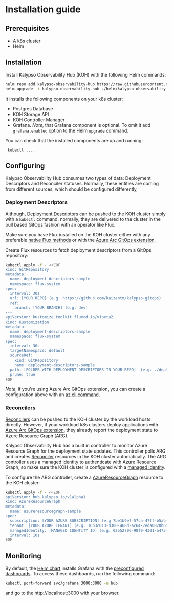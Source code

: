 # Installation guide

## Prerequisites 

- A k8s cluster
- Helm

## Installation

Install Kalypso Observability Hub (KOH) with the following Helm commands:

```sh
helm repo add kalypso-observability-hub https://raw.githubusercontent.com/microsoft/kalypso-observability-hub/gh-pages/ --force-update 
helm upgrade -i kalypso-observability-hub ./helm/kalypso-observability-hub -n hub
```

It installs the following components on your k8s cluster:

- Postgres Database
- KOH Storage API 
- KOH Controller Manager
- Grafana. *Note*, that Grafana component is optional. To omit it add `grafana.enabled` option to the Helm `upgrade` command.

You can check that the installed components are up and running:
```sh
 kubectl ....
```  

## Configuring

Kalypso Observability Hub consumes two types of data: Deployment Descriptors and Reconciler statuses. Normally, these entities are coming from different sources, which should be configured differently, 

### Deployment Descriptors

Although, [Deployment Descriptors](../README.md#deployment-descriptor) can be pushed to the KOH cluster simply with a `kubectl` command, normally, they are delivered to the cluster in the pull based GitOps fashion with an operator like Flux. 

Make sure you have Flux installed on the KOH cluster either with any preferable [native Flux methods](https://fluxcd.io/flux/installation/) or with the [Azure Arc GitOps extension](https://learn.microsoft.com/en-us/azure/azure-arc/kubernetes/tutorial-use-gitops-flux2?tabs=azure-cli).    

Create Flux resources to fetch deployment descriptors from a GitOps repository:

```sh
kubectl apply -f - <<EOF
kind: GitRepository
metadata:
  name: deployment-descriptors-sample
  namespace: flux-system
spec:
  interval: 30s
  url: [YOUR REPO] (e.g. https://github.com/kaizentm/kalypso-gitops)
  ref:
    branch: [YOUR BRANCH] (e.g. dev)
---
apiVersion: kustomize.toolkit.fluxcd.io/v1beta2
kind: Kustomization
metadata:
  name: deployment-descriptors-sample
  namespace: flux-system
spec:
  interval: 30s
  targetNamespace: default
  sourceRef:
    kind: GitRepository
    name: deployment-descriptors-sample
  path: [FOLDER WITH DEPLOYMENT DESCRIPTORS IN YOUR REPO]  (e.g. ./deployment-descriptors/samples)
  prune: true
EOF
```

*Note*, if you're using Azure Arc GitOps extension, you can create a configuration above with an [az cli command](https://learn.microsoft.com/en-us/azure/azure-arc/kubernetes/tutorial-use-gitops-flux2?tabs=azure-cli#apply-a-flux-configuration). 

### Reconcilers

[Reconcilers](../README.md#reconciler) can be pushed to the KOH cluster by the workload hosts directly. However, if your workload k8s clusters deploy applications with [Azure Arc GitOps extension](https://learn.microsoft.com/en-us/azure/azure-arc/kubernetes/tutorial-use-gitops-flux2?tabs=azure-cli), they already report the deployment state to Azure Resource Graph (ARG). 

Kalypso Observability Hub has a built in controller to monitor Azure Resource Graph for the deployment state updates. This controller polls ARG and creates [Reconciler](../README.md#reconciler) resources in the KOH cluster automatically. The ARG controller uses a managed identity to authenticate with Azure Resource Graph, so make sure the KOH cluster is configured with a [managed identity](https://learn.microsoft.com/en-us/azure/aks/use-managed-identity).

To configure the ARG controller, create a [AzureResourceGraph](../README.md#arg) resource to the KOH cluster:

```sh
kubectl apply -f - <<EOF
apiVersion: hub.kalypso.io/v1alpha1
kind: AzureResourceGraph
metadata:
  name: azureresourcegraph-sample
spec:
  subscription: [YOUR AZURE SUBSCRIPTION] (e.g 7be1b9e7-57ca-47ff-b5ab-82e7ccb8c611)  
  tenant: [YOUR AZURE TENANT] (e.g. 16b3c013-d300-468d-ac64-7eda0820b6d3)
  managedIdentity: [MANAGED IDENTITY ID] (e.g. 02552706-98f9-4301-a473-017752fc430b)
  interval: 10s
EOF
```

## Monitoring

By default, the [Helm chart](#installation) installs Grafana with the [preconfigured dashboards](../README.md#deployment-reports). To access these dashboards, run the following command:

```sh
kubectl port-forward svc/grafana 3000:3000 -n hub
```
and go to the http://localhost:3000 with your browser.

